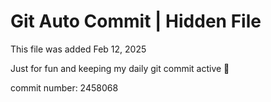 # Git Auto Commit | Hidden File

This file was added Feb 12, 2025

Just for fun and keeping my daily git commit active 🤪

commit number: 2458068
